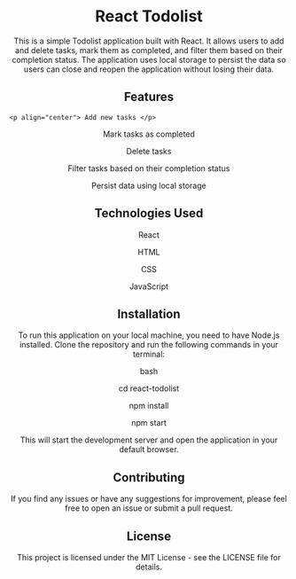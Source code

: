 <h1 align="center"> React Todolist </h1>

<p align="center">This is a simple Todolist application built with React. It allows users to add and delete tasks, mark them as completed, and filter them based on their completion status. The application uses local storage to persist the data so users can close and reopen the application without losing their data.</p>
<h2 align="center">Features </h2>

    <p align="center"> Add new tasks </p>
   <p align="center"> Mark tasks as completed </p>
   <p align="center"> Delete tasks </p>
   <p align="center"> Filter tasks based on their completion status </p>
   <p align="center"> Persist data using local storage </p>

<h2 align="center"> Technologies Used </h2>

  <p align="center">  React </p>
  <p align="center">  HTML </p>
  <p align="center">   CSS </p>
   <p align="center">  JavaScript </p>

<h2 align="center">Installation </h2>

<p align="center">To run this application on your local machine, you need to have Node.js installed. Clone the repository and run the following commands in your terminal: </p>

<p align="center">bash </p>

 <p align="center"> cd react-todolist </p>
<p align="center"> npm install </p>
<p align="center"> npm start </p>

<p align="center"> This will start the development server and open the application in your default browser. </p>
<h2 align="center"> Contributing </h2>

<p align="center">  If you find any issues or have any suggestions for improvement, please feel free to open an issue or submit a pull request. </p>
<h2 align="center">License </h2>

 <p align="center"> This project is licensed under the MIT License - see the LICENSE file for details. </p>
